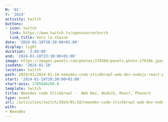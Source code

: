 ```yaml
---
M: '01'
Y: '2024'
activity: twitch
buttons:
- icon: twitch
  link: https://www.twitch.tv/opensourcechurch
  link_title: Vers la chaine
date: '2024-01-18T20:30:00+01:00'
display: light
duration: '3:00:00'
end: '2024-01-18T23:30:00+01:00'
image: https://images.pexels.com/photos/270366/pexels-photo-270366.jpeg
isodate: '2024-01-18'
location: twitch
path: 2024/01/2024-01-18-neeodev-code-stickbrawl-web-dev-nodejs-react-phaser3.md
start: '2024-01-18T20:30:00+01:00'
start-unix: 1705606200.0
template: twitch
title: Neeodev code Stickbrawl -  Web Dev, NodeJS, React, Phaser3
type: event
url: /activities/twitch/2024/01/18/neeodev-code-stickbrawl-web-dev-nodejs-react-phaser3
with:
- Neeodev
---
```

